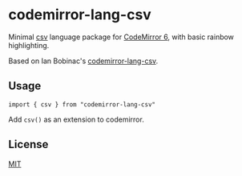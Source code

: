 # codemirror-lang-csv

Minimal [csv](https://en.wikipedia.org/wiki/Comma-separated_values) language package for [CodeMirror 6](https://github.com/codemirror/dev/), with basic rainbow highlighting.

Based on Ian Bobinac's [codemirror-lang-csv](https://github.com/maybebot/codemirror-lang-csv.git).

## Usage

`import { csv } from "codemirror-lang-csv"`

Add `csv()` as an extension to codemirror.

## License

[MIT](https://opensource.org/licenses/MIT)
